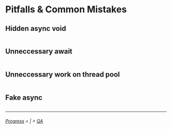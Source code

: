 # Pitfalls & Common Mistakes

## Hidden async void
```cs --project .\Snippets\Snippets.csproj --source-file .\Snippets\PitfallDemo.cs --region Hidden_AsyncVoid
```

## Unneccessary await
```cs --project .\Snippets\Snippets.csproj --source-file .\Snippets\PitfallDemo.cs --region UnnecessaryContinuation
```

## Unneccessary work on thread pool
```cs --project .\Snippets\Snippets.csproj --source-file .\Snippets\PitfallDemo.cs --region UnnecessaryThreadPool
```

## Fake async
```cs --project .\Snippets\Snippets.csproj --source-file .\Snippets\PitfallDemo.cs --region FakeAsync
```

---
###### [Progress](./Progress.md) < | > [QA](./QA.md)
